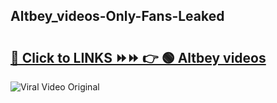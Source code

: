 
 ## Altbey_videos-Only-Fans-Leaked

# <h2><a href="https://clipsfans.com/Altbey_videos&ref=git">🔗 Click to LINKS ⏩⏩ 👉 🟢 Altbey videos </a></h2>

<a href="https://clipsfans.com/Altbey_videos&ref=git" rel="nofollow" data-target="animated-image.originalLink"><img src="https://i.ibb.co.com/xMMVF88/686577567.gif" alt="Viral Video Original" style="max-width: 100%; display: inline-block;" data-target="animated-image.originalImage"></a>

